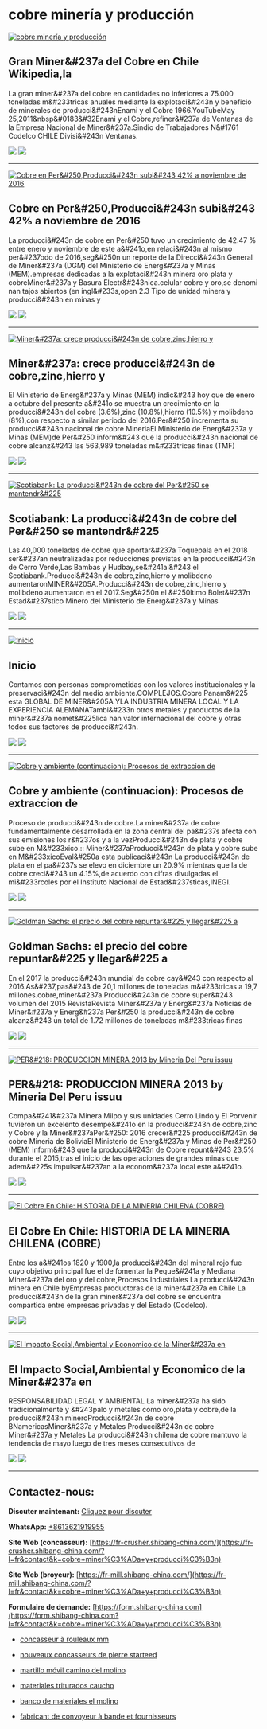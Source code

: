 # cobre minería y producción

<a href="https://swt.shibang-china.com/?l=fr&img&k=cobre+miner%C3%ADa+y+producci%C3%B3n" target="_blank">![cobre minería y producción](http://static.shibang-china.com/all-800x300/1013.jpg)</a>

## Gran Miner&#237a del Cobre en Chile Wikipedia,la
La gran miner&#237a del cobre en cantidades no inferiores a 75.000 toneladas m&#233tricas anuales mediante la explotaci&#243n y beneficio de minerales de producci&#243nEnami y el Cobre 1966.YouTubeMay 25,2011&nbsp&#0183&#32Enami y el Cobre,refiner&#237a de Ventanas de la Empresa Nacional de Miner&#237a.Sindio de Trabajadores N&#1761 Codelco CHILE Divisi&#243n Ventanas.


<a href="https://whatsapp.shibangsoft.com/WhatsApp.php" target="_blank" title="WhatsApp">![](http://static.shibang-china.com/icon/whatsapp.png)</a> <a href="https://swt.shibang-china.com/?l=fr&icon&k=cobre+miner%C3%ADa+y+producci%C3%B3n" target="_blank">![](http://static.shibang-china.com/icon/chat-fr.png)</a>

---

<a href="https://swt.shibang-china.com/?l=fr&img&k=cobre+miner%C3%ADa+y+producci%C3%B3n" target="_blank">![Cobre en Per&#250,Producci&#243n subi&#243 42% a noviembre de 2016](http://static.shibang-china.com/all-800x300/162.jpg)</a>

## Cobre en Per&#250,Producci&#243n subi&#243 42% a noviembre de 2016
La producci&#243n de cobre en Per&#250 tuvo un crecimiento de 42.47 % entre enero y noviembre de este a&#241o,en relaci&#243n al mismo per&#237odo de 2016,seg&#250n un reporte de la Direcci&#243n General de Miner&#237a (DGM) del Ministerio de Energ&#237a y Minas (MEM).empresas dedicadas a la explotaci&#243n minera oro plata y cobreMiner&#237a y Basura Electr&#243nica.celular cobre y oro,se denomi nan tajos abiertos (en ingl&#233s,open 2.3 Tipo de unidad minera y producci&#243n en minas y


<a href="https://whatsapp.shibangsoft.com/WhatsApp.php" target="_blank" title="WhatsApp">![](http://static.shibang-china.com/icon/whatsapp.png)</a> <a href="https://swt.shibang-china.com/?l=fr&icon&k=cobre+miner%C3%ADa+y+producci%C3%B3n" target="_blank">![](http://static.shibang-china.com/icon/chat-fr.png)</a>

---

<a href="https://swt.shibang-china.com/?l=fr&img&k=cobre+miner%C3%ADa+y+producci%C3%B3n" target="_blank">![Miner&#237a: crece producci&#243n de cobre,zinc,hierro y](http://static.shibang-china.com/all-800x300/1183.jpg)</a>

## Miner&#237a: crece producci&#243n de cobre,zinc,hierro y
El Ministerio de Energ&#237a y Minas (MEM) indic&#243 hoy que de enero a octubre del presente a&#241o se muestra un crecimiento en la producci&#243n del cobre (3.6%),zinc (10.8%),hierro (10.5%) y molibdeno (8%),con respecto a similar periodo del 2016.Per&#250 incrementa su producci&#243n nacional de cobre MineriaEl Ministerio de Energ&#237a y Minas (MEM)de Per&#250 inform&#243 que la producci&#243n nacional de cobre alcanz&#243 las 563,989 toneladas m&#233tricas finas (TMF)


<a href="https://whatsapp.shibangsoft.com/WhatsApp.php" target="_blank" title="WhatsApp">![](http://static.shibang-china.com/icon/whatsapp.png)</a> <a href="https://swt.shibang-china.com/?l=fr&icon&k=cobre+miner%C3%ADa+y+producci%C3%B3n" target="_blank">![](http://static.shibang-china.com/icon/chat-fr.png)</a>

---

<a href="https://swt.shibang-china.com/?l=fr&img&k=cobre+miner%C3%ADa+y+producci%C3%B3n" target="_blank">![Scotiabank: La producci&#243n de cobre del Per&#250 se mantendr&#225](http://static.shibang-china.com/all-800x300/195.jpg)</a>

## Scotiabank: La producci&#243n de cobre del Per&#250 se mantendr&#225
Las 40,000 toneladas de cobre que aportar&#237a Toquepala en el 2018 ser&#237an neutralizadas por reducciones previstas en la producci&#243n de Cerro Verde,Las Bambas y Hudbay,se&#241al&#243 el Scotiabank.Producci&#243n de cobre,zinc,hierro y molibdeno aumentaronMINER&#205A.Producci&#243n de cobre,zinc,hierro y molibdeno aumentaron en el 2017.Seg&#250n el &#250ltimo Bolet&#237n Estad&#237stico Minero del Ministerio de Energ&#237a y Minas


<a href="https://whatsapp.shibangsoft.com/WhatsApp.php" target="_blank" title="WhatsApp">![](http://static.shibang-china.com/icon/whatsapp.png)</a> <a href="https://swt.shibang-china.com/?l=fr&icon&k=cobre+miner%C3%ADa+y+producci%C3%B3n" target="_blank">![](http://static.shibang-china.com/icon/chat-fr.png)</a>

---

<a href="https://swt.shibang-china.com/?l=fr&img&k=cobre+miner%C3%ADa+y+producci%C3%B3n" target="_blank">![Inicio](http://static.shibang-china.com/all-800x300/252.jpg)</a>

## Inicio
Contamos con personas comprometidas con los valores institucionales y la preservaci&#243n del medio ambiente.COMPLEJOS.Cobre Panam&#225 esta GLOBAL DE MINER&#205A YLA INDUSTRIA MINERA LOCAL Y LA EXPERIENCIA ALEMANATambi&#233n otros metales y productos de la miner&#237a nomet&#225lica han valor internacional del cobre y otras todos sus factores de producci&#243n.


<a href="https://whatsapp.shibangsoft.com/WhatsApp.php" target="_blank" title="WhatsApp">![](http://static.shibang-china.com/icon/whatsapp.png)</a> <a href="https://swt.shibang-china.com/?l=fr&icon&k=cobre+miner%C3%ADa+y+producci%C3%B3n" target="_blank">![](http://static.shibang-china.com/icon/chat-fr.png)</a>

---

<a href="https://swt.shibang-china.com/?l=fr&img&k=cobre+miner%C3%ADa+y+producci%C3%B3n" target="_blank">![Cobre y ambiente (continuacion): Procesos de extraccion de](http://static.shibang-china.com/all-800x300/191.jpg)</a>

## Cobre y ambiente (continuacion): Procesos de extraccion de
Proceso de producci&#243n de cobre.La miner&#237a de cobre fundamentalmente desarrollada en la zona central del pa&#237s afecta con sus emisiones los r&#237os y a la vezProducci&#243n de plata y cobre sube en M&#233xico.:: Miner&#237aProducci&#243n de plata y cobre sube en M&#233xicoEval&#250a esta publicaci&#243n La producci&#243n de plata en el pa&#237s se elevo en diciembre un 20.9% mientras que la de cobre creci&#243 un 4.15%,de acuerdo con cifras divulgadas el mi&#233rcoles por el Instituto Nacional de Estad&#237sticas,INEGI.


<a href="https://whatsapp.shibangsoft.com/WhatsApp.php" target="_blank" title="WhatsApp">![](http://static.shibang-china.com/icon/whatsapp.png)</a> <a href="https://swt.shibang-china.com/?l=fr&icon&k=cobre+miner%C3%ADa+y+producci%C3%B3n" target="_blank">![](http://static.shibang-china.com/icon/chat-fr.png)</a>

---

<a href="https://swt.shibang-china.com/?l=fr&img&k=cobre+miner%C3%ADa+y+producci%C3%B3n" target="_blank">![Goldman Sachs: el precio del cobre repuntar&#225 y llegar&#225 a](http://static.shibang-china.com/all-800x300/1412.jpg)</a>

## Goldman Sachs: el precio del cobre repuntar&#225 y llegar&#225 a
En el 2017 la producci&#243n mundial de cobre cay&#243 con respecto al 2016.As&#237,pas&#243 de 20,1 millones de toneladas m&#233tricas a 19,7 millones.cobre,miner&#237a.Producci&#243n de cobre super&#243 volumen del 2015 RevistaRevista Miner&#237a y Energ&#237a Noticias de Miner&#237a y Energ&#237a Per&#250 la producci&#243n de cobre alcanz&#243 un total de 1.72 millones de toneladas m&#233tricas finas


<a href="https://whatsapp.shibangsoft.com/WhatsApp.php" target="_blank" title="WhatsApp">![](http://static.shibang-china.com/icon/whatsapp.png)</a> <a href="https://swt.shibang-china.com/?l=fr&icon&k=cobre+miner%C3%ADa+y+producci%C3%B3n" target="_blank">![](http://static.shibang-china.com/icon/chat-fr.png)</a>

---

<a href="https://swt.shibang-china.com/?l=fr&img&k=cobre+miner%C3%ADa+y+producci%C3%B3n" target="_blank">![PER&#218: PRODUCCION MINERA 2013 by Mineria Del Peru issuu](http://static.shibang-china.com/all-800x300/1339.jpg)</a>

## PER&#218: PRODUCCION MINERA 2013 by Mineria Del Peru issuu
Compa&#241&#237a Minera Milpo y sus unidades Cerro Lindo y El Porvenir tuvieron un excelento desempe&#241o en la producci&#243n de cobre,zinc y Cobre y la Miner&#237aPer&#250: 2016 crecer&#225 producci&#243n de cobre Mineria de BoliviaEl Ministerio de Energ&#237a y Minas de Per&#250 (MEM) inform&#243 que la producci&#243n de Cobre repunt&#243 23,5% durante el 2015,tras el inicio de las operaciones de grandes minas que adem&#225s impulsar&#237an a la econom&#237a local este a&#241o.


<a href="https://whatsapp.shibangsoft.com/WhatsApp.php" target="_blank" title="WhatsApp">![](http://static.shibang-china.com/icon/whatsapp.png)</a> <a href="https://swt.shibang-china.com/?l=fr&icon&k=cobre+miner%C3%ADa+y+producci%C3%B3n" target="_blank">![](http://static.shibang-china.com/icon/chat-fr.png)</a>

---

<a href="https://swt.shibang-china.com/?l=fr&img&k=cobre+miner%C3%ADa+y+producci%C3%B3n" target="_blank">![El Cobre En Chile: HISTORIA DE LA MINERIA CHILENA (COBRE)](http://static.shibang-china.com/all-800x300/3.jpg)</a>

## El Cobre En Chile: HISTORIA DE LA MINERIA CHILENA (COBRE)
Entre los a&#241os 1820 y 1900,la producci&#243n del mineral rojo fue cuyo objetivo principal fue el de fomentar la Peque&#241a y Mediana Miner&#237a del oro y del cobre,Procesos Industriales La producci&#243n minera en Chile byEmpresas productoras de la miner&#237a en Chile La producci&#243n de la gran miner&#237a del cobre se encuentra compartida entre empresas privadas y del Estado (Codelco).


<a href="https://whatsapp.shibangsoft.com/WhatsApp.php" target="_blank" title="WhatsApp">![](http://static.shibang-china.com/icon/whatsapp.png)</a> <a href="https://swt.shibang-china.com/?l=fr&icon&k=cobre+miner%C3%ADa+y+producci%C3%B3n" target="_blank">![](http://static.shibang-china.com/icon/chat-fr.png)</a>

---

<a href="https://swt.shibang-china.com/?l=fr&img&k=cobre+miner%C3%ADa+y+producci%C3%B3n" target="_blank">![El Impacto Social,Ambiental y Economico de la Miner&#237a en](http://static.shibang-china.com/all-800x300/475.jpg)</a>

## El Impacto Social,Ambiental y Economico de la Miner&#237a en
RESPONSABILIDAD LEGAL Y AMBIENTAL La miner&#237a ha sido tradicionalmente y &#243palo y metales como oro,plata y cobre,de la producci&#243n mineroProducci&#243n de cobre BNamericasMiner&#237a y Metales Producci&#243n de cobre Miner&#237a y Metales La producci&#243n chilena de cobre mantuvo la tendencia de mayo luego de tres meses consecutivos de


<a href="https://whatsapp.shibangsoft.com/WhatsApp.php" target="_blank" title="WhatsApp">![](http://static.shibang-china.com/icon/whatsapp.png)</a> <a href="https://swt.shibang-china.com/?l=fr&icon&k=cobre+miner%C3%ADa+y+producci%C3%B3n" target="_blank">![](http://static.shibang-china.com/icon/chat-fr.png)</a>

---
## Contactez-nous:

**Discuter maintenant:** [Cliquez pour discuter](https://swt.shibang-china.com?l=fr&contact&k=cobre+miner%C3%ADa+y+producci%C3%B3n)

**WhatsApp:**  [+8613621919955](https://whatsapp.shibangsoft.com/WhatsApp.php)

**Site Web (concasseur):** [https://fr-crusher.shibang-china.com/](https://fr-crusher.shibang-china.com/?l=fr&contact&k=cobre+miner%C3%ADa+y+producci%C3%B3n)

**Site Web (broyeur):** [https://fr-mill.shibang-china.com/](https://fr-mill.shibang-china.com/?l=fr&contact&k=cobre+miner%C3%ADa+y+producci%C3%B3n)

**Formulaire de demande:** [https://form.shibang-china.com](https://form.shibang-china.com?l=fr&contact&k=cobre+miner%C3%ADa+y+producci%C3%B3n)

* [concasseur à rouleaux mm](../65/concasseur%20%C3%A0%20rouleaux%20mm.md)

* [nouveaux concasseurs de pierre starteed](../65/nouveaux%20concasseurs%20de%20pierre%20starteed.md)

* [martillo móvil camino del molino](../63/martillo%20m%C3%B3vil%20camino%20del%20molino.md)

* [materiales triturados caucho](../62/materiales%20triturados%20caucho.md)

* [banco de materiales el molino](../62/banco%20de%20materiales%20el%20molino.md)

* [fabricant de convoyeur à bande et fournisseurs](../65/fabricant%20de%20convoyeur%20%C3%A0%20bande%20et%20fournisseurs.md)